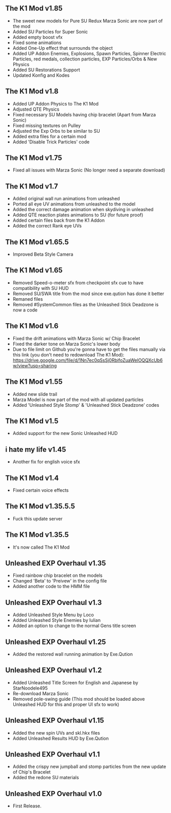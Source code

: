 ## The K1 Mod v1.85
- The sweet new models for Pure SU Redux Marza Sonic are now part of the mod
- Added SU Particles for Super Sonic
- Added empty boost vfx
- Fixed some animations
- Added One-Up effect that surrounds the object
- Added UP Addon Enemies, Explosions, Spawn Particles, Spinner Electric Particles, red medals, collection particles, EXP Particles/Orbs & New Physics
- Added SU Restorations Support
- Updated Konfig and Kodes

## The K1 Mod v1.8
- Added UP Addon Physics to The K1 Mod 
- Adjusted QTE Physics
- Fixed necessary SU Models having chip bracelet (Apart from Marza Sonic)
- Fixed missing textures on Pulley
- Adjusted the Exp Orbs to be similar to SU
- Added extra files for a certain mod 
- Added 'Disable Trick Particles' code

## The K1 Mod v1.75
- Fixed all issues with Marza Sonic (No longer need a separate download)

## The K1 Mod v1.7
- Added original wall run animations from unleashed
- Ported all eye UV animations from unleashed to the model
- Added the correct damage animation when skydiving in unleashed
- Added QTE reaction plates animations to SU (for future proof)
- Added certain files back from the K1 Addon
- Added the correct Rank eye UVs

## The K1 Mod v1.65.5
- Improved Beta Style Camera

## The K1 Mod v1.65
- Removed Speed-o-meter sfx from checkpoint sfx cue to have compatibility with SU HUD 
- Removed SU/SWA title from the mod since exe.qution has done it better 
- Remaned files
- Removed #SystemCommon files as the Unleashed Stick Deadzone is now a code

## The K1 Mod v1.6
- Fixed the drift animations with Marza Sonic w/ Chip Bracelet 
- Fixed the darker tone on Marza Sonic's lower body
- Due to file limit on Github you're gonna have to get the files manually via this link (you don't need to redownload The K1 Mod): https://drive.google.com/file/d/1Nn7ec0qSsSj0RbifoZuaWelOQQXcUb6w/view?usp=sharing

## The K1 Mod v1.55
- Added new slide trail
- Marza Model is now part of the mod with all updated particles
- Added 'Unleashed Style Stomp' & 'Unleashed Stick Deadzone' codes 

## The K1 Mod v1.5
- Added support for the new Sonic Unleashed HUD 

## i hate my life v1.45
- Another fix for english voice sfx

## The K1 Mod v1.4
- Fixed certain voice effects

## The K1 Mod v1.35.5.5
- Fuck this update server

## The K1 Mod v1.35.5
- It's now called The K1 Mod

## Unleashed EXP Overhaul v1.35
- Fixed rainbow chip bracelet on the models
- Changed 'Beta' to 'Preivew' in the config file
- Added another code to the HMM file 

## Unleashed EXP Overhaul v1.3
- Added Unleashed Style Menu by Loco
- Added Unleashed Style Enemies by Iulian
- Added an option to change to the normal Gens title screen

## Unleashed EXP Overhaul v1.25
- Added the restored wall running animation by Exe.Qution 

## Unleashed EXP Overhaul v1.2
- Added Unleashed Title Screen for English and Japanese by StarNoodele495
- Re-download Marza Sonic 
- Removed pole-swing guide (This mod should be loaded above Unleashed HUD for this and proper UI sfx to work) 

## Unleashed EXP Overhaul v1.15
- Added the new spin UVs and skl.hkx files 
- Added Unleashed Results HUD by Exe.Qution 

## Unleashed EXP Overhaul v1.1
- Added the crispy new jumpball and stomp particles from the new update of Chip's Bracelet
- Added the redone SU materials 

## Unleashed EXP Overhaul v1.0
- First Release. 
